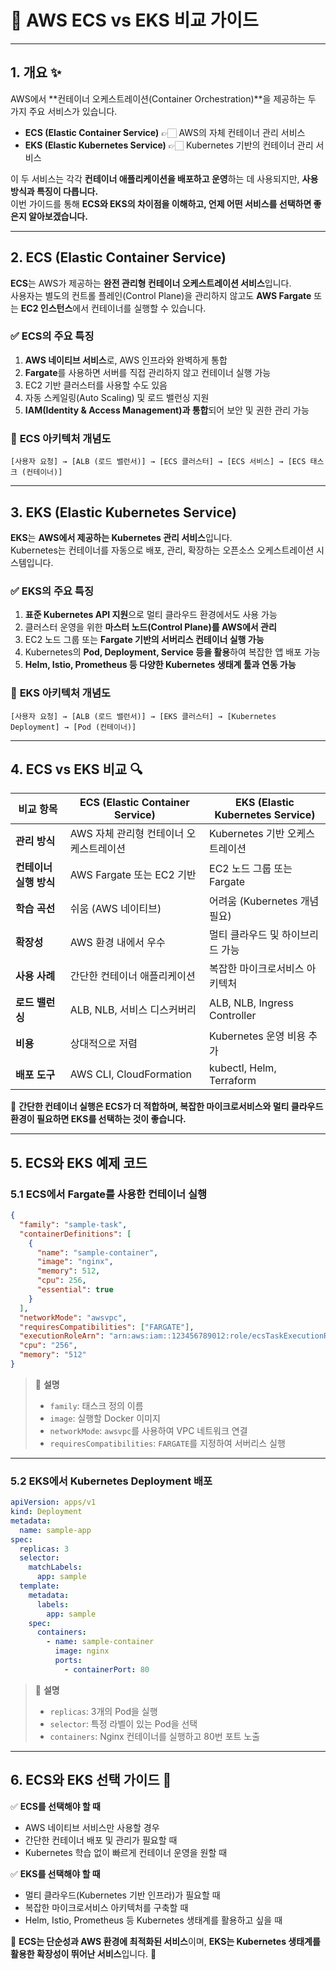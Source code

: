 # 🚀 AWS ECS vs EKS 비교 가이드

---

## 1. 개요 ✨

AWS에서 **컨테이너 오케스트레이션(Container Orchestration)**을 제공하는 두 가지 주요 서비스가 있습니다.

- **ECS (Elastic Container Service)** 👉🏻 AWS의 자체 컨테이너 관리 서비스
- **EKS (Elastic Kubernetes Service)** 👉🏻 Kubernetes 기반의 컨테이너 관리 서비스

이 두 서비스는 각각 **컨테이너 애플리케이션을 배포하고 운영**하는 데 사용되지만, **사용 방식과 특징이 다릅니다.**  
이번 가이드를 통해 **ECS와 EKS의 차이점을 이해하고, 언제 어떤 서비스를 선택하면 좋은지 알아보겠습니다.**

---

## 2. ECS (Elastic Container Service)

**ECS**는 AWS가 제공하는 **완전 관리형 컨테이너 오케스트레이션 서비스**입니다.  
사용자는 별도의 컨트롤 플레인(Control Plane)을 관리하지 않고도 **AWS Fargate** 또는 **EC2 인스턴스**에서 컨테이너를 실행할 수 있습니다.

### ✅ **ECS의 주요 특징**

1. **AWS 네이티브 서비스**로, AWS 인프라와 완벽하게 통합
2. **Fargate**를 사용하면 서버를 직접 관리하지 않고 컨테이너 실행 가능
3. EC2 기반 클러스터를 사용할 수도 있음
4. 자동 스케일링(Auto Scaling) 및 로드 밸런싱 지원
5. **IAM(Identity & Access Management)과 통합**되어 보안 및 권한 관리 가능

### 🔹 **ECS 아키텍처 개념도**

```
[사용자 요청] → [ALB (로드 밸런서)] → [ECS 클러스터] → [ECS 서비스] → [ECS 태스크 (컨테이너)]
```

---

## 3. EKS (Elastic Kubernetes Service)

**EKS**는 **AWS에서 제공하는 Kubernetes 관리 서비스**입니다.  
Kubernetes는 컨테이너를 자동으로 배포, 관리, 확장하는 오픈소스 오케스트레이션 시스템입니다.

### ✅ **EKS의 주요 특징**

1. **표준 Kubernetes API 지원**으로 멀티 클라우드 환경에서도 사용 가능
2. 클러스터 운영을 위한 **마스터 노드(Control Plane)를 AWS에서 관리**
3. EC2 노드 그룹 또는 **Fargate 기반의 서버리스 컨테이너 실행 가능**
4. Kubernetes의 **Pod, Deployment, Service 등을 활용**하여 복잡한 앱 배포 가능
5. **Helm, Istio, Prometheus 등 다양한 Kubernetes 생태계 툴과 연동 가능**

### 🔹 **EKS 아키텍처 개념도**

```
[사용자 요청] → [ALB (로드 밸런서)] → [EKS 클러스터] → [Kubernetes Deployment] → [Pod (컨테이너)]
```

---

## 4. ECS vs EKS 비교 🔍

| 비교 항목 | ECS (Elastic Container Service) | EKS (Elastic Kubernetes Service) |
|----------|--------------------------------|--------------------------------|
| **관리 방식** | AWS 자체 관리형 컨테이너 오케스트레이션 | Kubernetes 기반 오케스트레이션 |
| **컨테이너 실행 방식** | AWS Fargate 또는 EC2 기반 | EC2 노드 그룹 또는 Fargate |
| **학습 곡선** | 쉬움 (AWS 네이티브) | 어려움 (Kubernetes 개념 필요) |
| **확장성** | AWS 환경 내에서 우수 | 멀티 클라우드 및 하이브리드 가능 |
| **사용 사례** | 간단한 컨테이너 애플리케이션 | 복잡한 마이크로서비스 아키텍처 |
| **로드 밸런싱** | ALB, NLB, 서비스 디스커버리 | ALB, NLB, Ingress Controller |
| **비용** | 상대적으로 저렴 | Kubernetes 운영 비용 추가 |
| **배포 도구** | AWS CLI, CloudFormation | kubectl, Helm, Terraform |

📌 **간단한 컨테이너 실행은 ECS가 더 적합하며, 복잡한 마이크로서비스와 멀티 클라우드 환경이 필요하면 EKS를 선택하는 것이 좋습니다.**

---

## 5. ECS와 EKS 예제 코드

### **5.1 ECS에서 Fargate를 사용한 컨테이너 실행**

```json
{
  "family": "sample-task",
  "containerDefinitions": [
    {
      "name": "sample-container",
      "image": "nginx",
      "memory": 512,
      "cpu": 256,
      "essential": true
    }
  ],
  "networkMode": "awsvpc",
  "requiresCompatibilities": ["FARGATE"],
  "executionRoleArn": "arn:aws:iam::123456789012:role/ecsTaskExecutionRole",
  "cpu": "256",
  "memory": "512"
}
```

> 🔹 **설명**
> - `family`: 태스크 정의 이름
> - `image`: 실행할 Docker 이미지
> - `networkMode`: `awsvpc`를 사용하여 VPC 네트워크 연결
> - `requiresCompatibilities`: `FARGATE`를 지정하여 서버리스 실행

---

### **5.2 EKS에서 Kubernetes Deployment 배포**

```yaml
apiVersion: apps/v1
kind: Deployment
metadata:
  name: sample-app
spec:
  replicas: 3
  selector:
    matchLabels:
      app: sample
  template:
    metadata:
      labels:
        app: sample
    spec:
      containers:
        - name: sample-container
          image: nginx
          ports:
            - containerPort: 80
```

> 🔹 **설명**
> - `replicas`: 3개의 Pod을 실행
> - `selector`: 특정 라벨이 있는 Pod을 선택
> - `containers`: Nginx 컨테이너를 실행하고 80번 포트 노출

---

## 6. ECS와 EKS 선택 가이드 🎯

✅ **ECS를 선택해야 할 때**
- AWS 네이티브 서비스만 사용할 경우
- 간단한 컨테이너 배포 및 관리가 필요할 때
- Kubernetes 학습 없이 빠르게 컨테이너 운영을 원할 때

✅ **EKS를 선택해야 할 때**
- 멀티 클라우드(Kubernetes 기반 인프라)가 필요할 때
- 복잡한 마이크로서비스 아키텍처를 구축할 때
- Helm, Istio, Prometheus 등 Kubernetes 생태계를 활용하고 싶을 때

📌 **ECS는 단순성과 AWS 환경에 최적화된 서비스**이며, **EKS는 Kubernetes 생태계를 활용한 확장성이 뛰어난 서비스**입니다. 🚀

